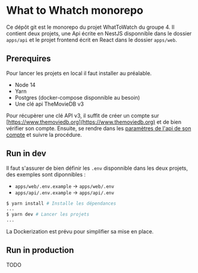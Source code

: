 # What to Whatch monorepo

Ce dépôt git est le monorepo du projet WhatToWatch du groupe 4.
Il contient deux projets, une Api écrite en NestJS disponnible dans le dossier `apps/api` et le projet frontend écrit en React dans le dossier `apps/web`.
## Prerequires

Pour lancer les projets en local il faut installer au préalable.
- Node 14
- Yarn
- Postgres (docker-compose disponnible au besoin)
- Une clé api TheMovieDB v3

Pour récupèrer une clé API v3, il suffit de créer un compte sur [https://www.themoviedb.org](https://www.themoviedb.org) et de bien vérifier son compte.
Ensuite, se rendre dans les  [paramètres de l'api de son compte](https://www.themoviedb.org/settings/api) et suivre la procédure.
## Run in dev

Il faut s'assurer de bien définir les `.env` disponnible dans les deux projets, des exemples sont diponnibles :
- `apps/web/.env.example` -> `apps/web/.env`
- `apps/api/.env.example` -> `apps/api/.env`

```bash
$ yarn install # Installe les dépendances 
...
$ yarn dev # Lancer les projets
...
```

La Dockerization est prévu pour simplifier sa mise en place.

## Run in production

TODO